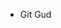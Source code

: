 - Git Gud
<!---
WKunikowski/WKunikowski is a ✨ special ✨ repository because its `README.md` (this file) appears on your GitHub profile.
You can click the Preview link to take a look at your changes.
--->

